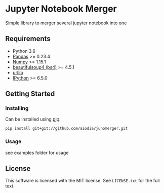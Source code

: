 # Jupyter Notebook Merger

Simple library to merger several jupyter notebook into one


## Requirements

- Python 3.6
- [Pandas](https://pandas.pydata.org/) >= 0.23.4
- [Numpy](http://www.numpy.org) >= 1.15.1
- [beautifulsoup4 (bs4)](https://pypi.org/project/beautifulsoup4/) >= 4.5.1
- [urllib](https://docs.python.org/3/library/urllib.html)
- [IPython](https://ipython.org/) >= 6.5.0

## Getting Started

### Installing

Can be installed using [pip](https://pypi.org/project/pip/):

```sh
pip install git+git://github.com/aiodia/junomerger.git
```

### Usage

see examples folder for usage

## License

This software is licensed with the MIT license. See `LICENSE.txt` for the full text.